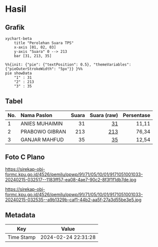 # Hasil

## Grafik

```mermaid
xychart-beta
    title "Perolehan Suara TPS"
    x-axis [01, 02, 03]
    y-axis "Suara" 0 --> 213
    bar [31, 213, 35]
```

```mermaid
%%{init: {"pie": {"textPosition": 0.5}, "themeVariables": {"pieOuterStrokeWidth": "5px"}} }%%
pie showData
    "1" : 31
    "2" : 213
    "3" : 35
```

## Tabel

| No. | Nama Paslon    | Suara | Suara (raw) | Persentase |
|:--- |:-------------- | -----:| -----------:| ----------:|
| 1   | ANIES MUHAIMIN | 31    | [31][p-1]   | 11,11      |
| 2   | PRABOWO GIBRAN | 213   | [213][p-2]  | 76,34      |
| 3   | GANJAR MAHFUD  | 35    | [35][p-3]   | 12,54      |


[p-1]: https://github.com/gigit-pemilu/pemilu-2024-91-papua/blob/main/pilpres/hitung-suara/sub/91-papua/sub/71-kota-jayapura/sub/05-heram/sub/1001-hedam/sub/033-tps/sub/paslon-1.txt
[p-2]: https://github.com/gigit-pemilu/pemilu-2024-91-papua/blob/main/pilpres/hitung-suara/sub/91-papua/sub/71-kota-jayapura/sub/05-heram/sub/1001-hedam/sub/033-tps/sub/paslon-2.txt
[p-3]: https://github.com/gigit-pemilu/pemilu-2024-91-papua/blob/main/pilpres/hitung-suara/sub/91-papua/sub/71-kota-jayapura/sub/05-heram/sub/1001-hedam/sub/033-tps/sub/paslon-3.txt

## Foto C Plano

https://sirekap-obj-formc.kpu.go.id/4526/pemilu/ppwp/91/71/05/10/01/9171051001033-20240215-032517--1183ff57-ea08-4ae7-90c2-8f3f1f1db7de.jpg

https://sirekap-obj-formc.kpu.go.id/4526/pemilu/ppwp/91/71/05/10/01/9171051001033-20240215-032535--a9b1329b-caf1-44b2-aa5f-27a3d55be3e5.jpg


## Metadata

| Key        | Value               |
| ---------- | ------------------- |
| Time Stamp | 2024-02-24 22:31:28 |



